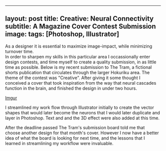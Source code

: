 
---
layout: post
title: Creative: Neural Connectivity 
subtitle: A Magazine Cover Contest Submission
image: 
tags: [Photoshop, Illustrator]
---
As a designer it is essential to maximize image-impact, while minimizing turnover time.  
In order to sharpen my skills in this particular area I occassionally enter design contests, and time myself to create a quality submission, in as little time as possible.  Below is my recent submission to The Tram, a fictional shorts publication that circulates through the larger Hokuriku area. The theme of the contest was "Creative". After giving it some thought I conceived a cover that took inspiration from the way that neural cascades function in the brain, and finished the design in under two hours.

[Imgur](https://i.imgur.com/vTz4XCf.png)

I streamlined my work flow through Illustrator initially to create the vector shapes that would later become the neurons that I would later duplicate and layer in Photoshop. Text and and the 3D effect were also added at this time. 

After the deadline passed The Tram's submission board told me that choose another design for that month's cover. However I now have a better idea of what the board is looking for next time, and the lessons that I learned in streamlining my workflow were invaluable. 
